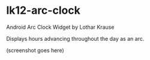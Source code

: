 # lk12-arc-clock

Android Arc Clock Widget by Lothar Krause

Displays hours advancing throughout the day as an arc.

(screenshot goes here)
